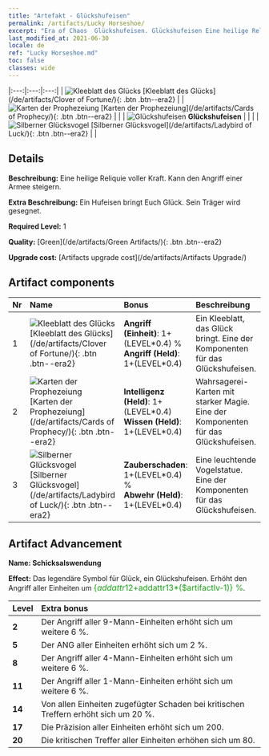 ```yaml
---
title: "Artefakt - Glückshufeisen"
permalink: /artifacts/Lucky Horseshoe/
excerpt: "Era of Chaos  Glückshufeisen. Glückshufeisen Eine heilige Reliquie voller Kraft. Kann den Angriff einer Armee steigern."
last_modified_at: 2021-06-30
locale: de
ref: "Lucky Horseshoe.md"
toc: false
classes: wide
---
```


  |:---:|:---:|:---:| 
  | ![Kleeblatt des Glücks](/images/t/artifact_40121.png) [Kleeblatt des Glücks](/de/artifacts/Clover of Fortune/){: .btn .btn--era2} |   | ![Karten der Prophezeiung](/images/t/artifact_40122.png) [Karten der Prophezeiung](/de/artifacts/Cards of Prophecy/){: .btn .btn--era2} | 
  |   | ![Glückshufeisen](/images/t/icon_artifact_12.png) **Glückshufeisen** |  | 
  |   | ![Silberner Glücksvogel](/images/t/artifact_40123.png) [Silberner Glücksvogel](/de/artifacts/Ladybird of Luck/){: .btn .btn--era2} |   | 


## Details

 **Beschreibung:** Eine heilige Reliquie voller Kraft. Kann den Angriff einer Armee steigern.

 **Extra Beschreibung:** Ein Hufeisen bringt Euch Glück. Sein Träger wird gesegnet.

 **Required Level:** 1

 **Quality:** [Green](/de/artifacts/Green Artifacts/){: .btn .btn--era2}

 **Upgrade cost:** [Artifacts upgrade cost](/de/artifacts/Artifacts Upgrade/)



## Artifact components

  | Nr |    Name    |   Bonus | Beschreibung | 
  |:---|:-----------|:--------|:------------| 
  | 1 | ![Kleeblatt des Glücks](/images/t/artifact_40121.png) [Kleeblatt des Glücks](/de/artifacts/Clover of Fortune/){: .btn .btn--era2} | **Angriff (Einheit)**: 1+(LEVEL\*0.4) %<br/>**Angriff (Held)**: 1+(LEVEL\*0.4) | Ein Kleeblatt, das Glück bringt. Eine der Komponenten für das Glückshufeisen. | 
  | 2 | ![Karten der Prophezeiung](/images/t/artifact_40122.png) [Karten der Prophezeiung](/de/artifacts/Cards of Prophecy/){: .btn .btn--era2} | **Intelligenz (Held)**: 1+(LEVEL\*0.4)<br/>**Wissen (Held)**: 1+(LEVEL\*0.4) | Wahrsagerei-Karten mit starker Magie. Eine der Komponenten für das Glückshufeisen. | 
  | 3 | ![Silberner Glücksvogel](/images/t/artifact_40123.png) [Silberner Glücksvogel](/de/artifacts/Ladybird of Luck/){: .btn .btn--era2} | **Zauberschaden**: 1+(LEVEL\*0.4) %<br/>**Abwehr (Held)**: 1+(LEVEL\*0.4) | Eine leuchtende Vogelstatue. Eine der Komponenten für das Glückshufeisen. | 


## Artifact Advancement

 **Name: Schicksalswendung**

 **Effect:** Das legendäre Symbol für Glück, ein Glückshufeisen. Erhöht den Angriff aller Einheiten um <span style="color: #1ca216;font-size:16px">{$addattr12+$addattr13*($artifactlv-1)} %</span>.

  |  Level  |    Extra bonus  | 
  |:--------|:----------------| 
  | **2** | Der Angriff aller 9-Mann-Einheiten erhöht sich um weitere 6 %. | 
  | **5** | Der ANG aller Einheiten erhöht sich um 2 %. | 
  | **8** | Der Angriff aller 4-Mann-Einheiten erhöht sich um weitere 6 %. | 
  | **11** | Der Angriff aller 1-Mann-Einheiten erhöht sich um weitere 6 %. | 
  | **14** | Von allen Einheiten zugefügter Schaden bei kritischen Treffern erhöht sich um 20 %. | 
  | **17** | Die Präzision aller Einheiten erhöht sich um 200. | 
  | **20** | Die kritischen Treffer aller Einheiten erhöhen sich um 80. | 
